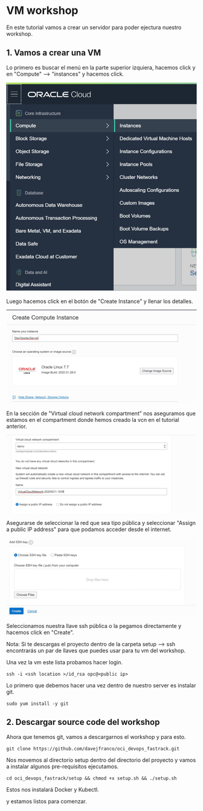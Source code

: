 # VM workshop

En este tutorial vamos a crear un servidor para poder ejectura nuestro workshop.

## 1. Vamos a crear una VM

Lo primero es buscar el menú en la parte superior izquiera, hacemos click y en "Compute" --> "instances" y hacemos click.

![console](/img/setup/compute.jpg)

Luego hacemos click en el botón de "Create Instance" y llenar los detalles.

![serverName](/img/setup/vm_name.jpg)

En la sección de "Virtual cloud network compartment" nos aseguramos que estamos en el compartment donde hemos creado la vcn en el tutorial anterior.

![net](/img/setup/vcnypublicip.jpg)

Asegurarse de seleccionar la red que sea tipo pública y seleccionar "Assign a public IP  address" para que podamos acceder desde el internet.

![ssh](/img/setup/sshkey.jpg)

Seleccionamos nuestra llave ssh pública o la pegamos directamente y hacemos click en "Create".

Nota: Si te descargas el proyecto dentro de la carpeta setup --> ssh encontrarás un par de llaves que puedes usar para tu vm del workshop.

Una vez la vm este lista probamos hacer login.

```shell
ssh -i <ssh location >/id_rsa opc@<public ip>
```

Lo primero que debemos hacer una vez dentro de nuestro server es instalar git.

```shell
sudo yum install -y git
```

## 2. Descargar source code del workshop

Ahora que tenemos git, vamos a descargarnos el workshop y para esto.

```shell
git clone https://github.com/davejfranco/oci_devops_fastrack.git
```

Nos movemos al directorio setup dentro del directorio del proyecto y vamos a instalar algunos pre-requisitos ejecutamos.

```shell
cd oci_devops_fastrack/setup && chmod +x setup.sh && ./setup.sh
```

Estos nos instalará Docker y Kubectl.

y estamos listos para comenzar.